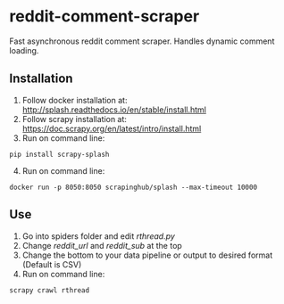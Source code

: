 # reddit-comment-scraper
Fast asynchronous reddit comment scraper. Handles dynamic comment loading.


## Installation
  1. Follow docker installation at: http://splash.readthedocs.io/en/stable/install.html
  2. Follow scrapy installation at: https://doc.scrapy.org/en/latest/intro/install.html
  3. Run on command line:
  ```
  pip install scrapy-splash
  ```
  4. Run on command line:
  ```
  docker run -p 8050:8050 scrapinghub/splash --max-timeout 10000
  ```
  
## Use
  1. Go into spiders folder and edit *rthread.py* 
  2. Change *reddit_url* and *reddit_sub* at the top
  3. Change the bottom to your data pipeline or output to desired format (Default is CSV)
  4. Run on command line:
  ```
  scrapy crawl rthread
  ```
  

  
